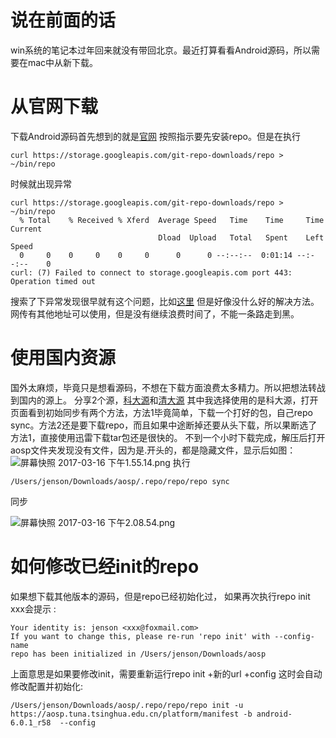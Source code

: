 # 说在前面的话
win系统的笔记本过年回来就没有带回北京。最近打算看看Android源码，所以需要在mac中从新下载。
# 从官网下载
下载Android源码首先想到的就是[官网](https://source.android.com/source/downloading.html)
按照指示要先安装repo。但是在执行
```
curl https://storage.googleapis.com/git-repo-downloads/repo > ~/bin/repo
```

时候就出现异常

```
curl https://storage.googleapis.com/git-repo-downloads/repo > ~/bin/repo
  % Total    % Received % Xferd  Average Speed   Time    Time     Time  Current
                                 Dload  Upload   Total   Spent    Left  Speed
  0     0    0     0    0     0      0      0 --:--:--  0:01:14 --:--:--    0
curl: (7) Failed to connect to storage.googleapis.com port 443: Operation timed out
```

<!-- more -->

搜索了下异常发现很早就有这个问题，比如[这里](https://github.com/npm/npm/issues/10037)
但是好像没什么好的解决方法。网传有其他地址可以使用，但是没有继续浪费时间了，不能一条路走到黑。

# 使用国内资源
国外太麻烦，毕竟只是想看源码，不想在下载方面浪费太多精力。所以把想法转战到国内的源上。
分享2个源，[科大源](https://lug.ustc.edu.cn/wiki/mirrors/help/aosp#已有仓库如何改用科大源)和[清大源](https://mirrors.tuna.tsinghua.edu.cn/help/AOSP/)
其中我选择使用的是科大源，打开页面看到初始同步有两个方法，方法1毕竟简单，下载一个打好的包，自己repo sync。方法2还是要下载repo，而且如果中途断掉还要从头下载，所以果断选了方法1，直接使用迅雷下载tar包还是很快的。
不到一个小时下载完成，解压后打开aosp文件夹发现没有文件，因为是.开头的，都是隐藏文件，显示后如图：
![屏幕快照 2017-03-16 下午1.55.14.png](http://upload-images.jianshu.io/upload_images/1796052-a48a38e120b53440.png?imageMogr2/auto-orient/strip%7CimageView2/2/w/1240)
执行
```
/Users/jenson/Downloads/aosp/.repo/repo/repo sync
```

同步

![屏幕快照 2017-03-16 下午2.08.54.png](http://upload-images.jianshu.io/upload_images/1796052-185f5625074cf187.png?imageMogr2/auto-orient/strip%7CimageView2/2/w/1240)


# 如何修改已经init的repo
如果想下载其他版本的源码，但是repo已经初始化过，
如果再次执行repo init xxx会提示 :
```
Your identity is: jenson <xxx@foxmail.com>
If you want to change this, please re-run 'repo init' with --config-name
repo has been initialized in /Users/jenson/Downloads/aosp
```

上面意思是如果要修改init，需要重新运行repo init +新的url +config
这时会自动修改配置并初始化:

```
/Users/jenson/Downloads/aosp/.repo/repo/repo init -u https://aosp.tuna.tsinghua.edu.cn/platform/manifest -b android-6.0.1_r58  --config
```
